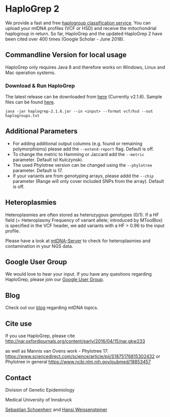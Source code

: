 # HaploGrep 2

We provide a fast and free [haplogroup classification service](https://haplogrep.uibk.ac.at/). You can upload your mtDNA profiles (VCF or HSD) and receive the mitochondrial haplogroup in return. So far, HaploGrep and the updated HaploGrep 2 have been cited over 400 times (Google Scholar - June 2018). 

## Commandline Version for local usage
HaploGrep only requires Java 8 and therefore works on Windows, Linux and Mac operation systems. 

### Download & Run HaploGrep
The latest release can be downloaded from [here](https://github.com/seppinho/haplogrep-cmd/releases/download/v2.1.6/haplogrep-2.1.6.jar) (Currently v2.1.6). Sample files can be found [here](https://github.com/seppinho/haplogrep-cmd/tree/master/haplogrep/test-data).
 
    java -jar haplogrep-2.1.6.jar --in <input> --format vcf/hsd --out haplogroups.txt
   
## Additional Parameters      
* For adding additional output columns (e.g. found or remaining polymorphisms) please add the `--extend-report` flag. Default is off.
* To change the metric to Hamming or Jaccard add the `--metric` parameter. Default ist Kulczynski.
* The used Phylotree version can be changed using the `--phylotree` parameter. Default is 17.
* If your variants are from genotyping arrays, please addd the `--chip` parameter (Range will only cover included SNPs from the array). Default is off.

## Heteroplasmies
Heteroplasmies are often stored as heterozygous genotypes (0/1). If a HF field (= Heteroplasmy Frequency of variant allele; introduced by MToolBox) is specified in the VCF header, we add variants with a HF > 0.96 to the input profile.

Please have a look at [mtDNA-Server](http://mtdna-server.uibk.ac.at) to check for heteroplasmies and contamination in your NGS data.   

## Google User Group
We would love to hear your input. If you have any questions regarding HaploGrep, please join our [Google User Group](https://groups.google.com/forum/#!forum/haplogrep).

## Blog
Check out our [blog](http://haplogrep.uibk.ac.at/blog/) regarding mtDNA topics.

   
## Cite use
If you use HaploGrep, please cite 
http://nar.oxfordjournals.org/content/early/2016/04/15/nar.gkw233

as well as Mannis van Ovens work - Phylotree 17: 
https://www.sciencedirect.com/science/article/pii/S1875176815302432
or Phylotree in general
https://www.ncbi.nlm.nih.gov/pubmed/18853457

## Contact
Division of Genetic Epidemiology

Medical University of Innsbruck 

[Sebastian Schoenherr](mailto:sebastian.schoenherr@i-med.ac.at) and [Hansi Weissensteiner](mailto:hansi.weissensteiner@i-med.ac.at) 
